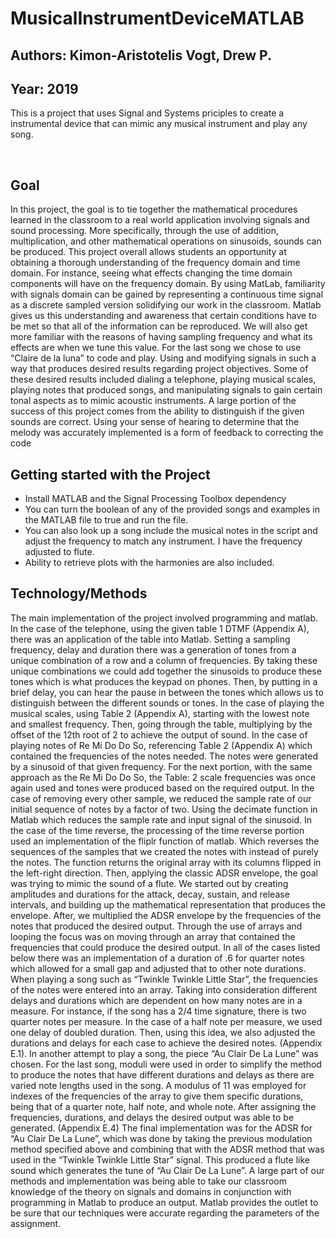 # MusicalInstrumentDeviceMATLAB

## Authors: Kimon-Aristotelis Vogt, Drew P. <br>
## Year: 2019
<p>This is a project that uses Signal and Systems priciples to create a instrumental device that can mimic any musical instrument and play any song.</p><br>

## Goal <br>
<p>In this project, the goal is to tie together the mathematical procedures learned in the classroom to a real world application involving signals and sound processing. More specifically, through the use of addition, multiplication, and other mathematical operations on sinusoids, sounds can be produced. This project overall allows students an opportunity at obtaining a thorough understanding of the frequency domain and time domain. For instance, seeing what effects changing the time domain components will have on the frequency domain. By using MatLab, familiarity with signals domain can be gained by representing a continuous time signal as a discrete sampled version solidifying our work in the classroom. Matlab gives us this understanding and awareness that certain conditions have to be met so that all of the information can be reproduced. We will also get more familiar with the reasons of having sampling frequency and what its effects are when we tune this value. For the last song we chose to use “Claire de la luna” to code and play. Using and modifying signals in such a way that produces desired results regarding project objectives. Some of these desired results included dialing a telephone, playing musical scales, playing notes that produced songs, and manipulating signals to gain certain tonal aspects as to mimic acoustic instruments. A large portion of the success of this project comes from the ability to distinguish if the given sounds are correct. Using your sense of hearing to determine that the melody was accurately implemented is a form of feedback to correcting the code</p>

## Getting started with the Project <br>

- Install MATLAB and the Signal Processing Toolbox dependency
- You can turn the boolean of any of the provided songs and examples in the MATLAB file to true and run the file.
- You can also look up a song include the musical notes in the script and adjust the frequency to match any instrument. I have the frequency adjusted to flute.
- Ability to retrieve plots with the harmonies are also included.

## Technology/Methods <br>

<p>The main implementation of the project involved programming and matlab. In the case of the telephone, using the given table 1 DTMF (Appendix A), there was an application of the table into Matlab. Setting a sampling frequency, delay and duration there was a generation of tones from a unique combination of a row and a column of frequencies. By taking these unique combinations we could add together the sinusoids to produce these tones which is what produces the keypad on phones. Then, by putting in a brief delay, you can hear the pause in between the tones which allows us to distinguish between the different sounds or tones. In the case of playing the musical scales, using Table 2 (Appendix A), starting with the lowest note and smallest frequency. Then, going through the table, multiplying by the offset of the 12th root of 2 to achieve the output of sound. In the case of playing notes of Re Mi Do Do So, referencing Table 2 (Appendix A) which contained the frequencies of the notes needed. The notes were generated by a sinusoid of that given frequency. For the next portion, with the same approach as the Re Mi Do Do So, the Table: 2 scale frequencies was once again used and tones were produced based on the required output. In the case of removing every other sample, we reduced the sample rate of our initial sequence of notes by a factor of two. Using the decimate function in Matlab which reduces the sample rate and input signal of the sinusoid. In the case of the time reverse, the processing of the time reverse portion used an implementation of the fliplr function of matlab. Which reverses the sequences of the samples that we created the notes with instead of purely the notes. The function returns the original array with its columns flipped in the left-right direction. Then, applying the classic ADSR envelope, the goal was trying to mimic the sound of a flute. We started out by creating amplitudes and durations for the attack, decay, sustain, and release intervals, and building up the mathematical representation that produces the envelope. After, we multiplied the ADSR envelope by the frequencies of the notes that produced the desired output. Through the use of arrays and looping the focus was on moving through an array that contained the frequencies that could produce the desired output. In all of the cases listed below there was an implementation of a duration of .6 for quarter notes which allowed for a small gap and adjusted that to other note durations. When playing a song such as “Twinkle Twinkle Little Star”, the frequencies of the notes were entered into an array. Taking into consideration different delays and durations which are dependent on how many notes are in a measure. For instance, if the song has a 2/4 time signature, there is two quarter notes per measure. In the case of a half note per measure, we used one delay of doubled duration. Then, using this idea, we also adjusted the durations and delays for each case to achieve the desired notes. (Appendix E.1). In another attempt to play a song, the piece “Au Clair De La Lune” was chosen. For the last song, moduli were used in order to simplify the method to produce the notes that have different durations and delays as there are varied note lengths used in the song. A modulus of 11 was employed for indexes of the frequencies of the array to give them specific durations, being that of a quarter note, half note, and whole note. After assigning the frequencies, durations, and delays the desired output was able to be generated. (Appendix E.4) The final implementation was for the ADSR for “Au Clair De La Lune”, which was done by taking the previous modulation method specified above and combining that with the ADSR method that was used in the “Twinkle Twinkle Little Star” signal. This produced a flute like sound which generates the tune of “Au Clair De La Lune”. A large part of our methods and implementation was being able to take our classroom knowledge of the theory on signals and domains in conjunction with programming in Matlab to produce an output. Matlab provides the outlet to be sure that our techniques were accurate regarding the parameters of the assignment.</p> <br>
 
